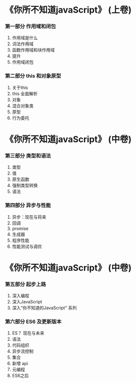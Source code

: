 # 《你所不知道javaScript》  (上卷)



### 第一部分  作用域和闭包

1. 作用域是什么
2. 词法作用域
3. 函数作用域和块作用域
4. 提升
5. 作用域闭包



### 第二部分  this 和对象原型

1. 关于this
2. this 全面解析
3. 对象
4. 混合对象类
5. 原型
6. 行为委托



# 《你所不知道javaScript》  (中卷)



### 第三部分  类型和语法

1. 类型
2. 值
3. 原生函数
4. 强制类型转换
5. 语法



### 第四部分 异步与性能

1. 异步：现在与将来
2. 回调
3. promise
4. 生成器
5. 程序性能
6. 性能测试与调优


# 《你所不知道javaScript》  (中卷)



### 第五部分 起步上路

1. 深入编程
2. 深入JavaScript
3. 深入“你不知道的JavaScript" 系列

### 第六部分 ES6 及更新版本

1. ES？ 现在与未来
2. 语法
3. 代码组织
4. 异步流控制
5. 集合
6. 新增 api
7. 元编程
8. ES6之后